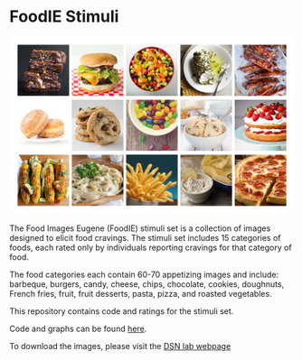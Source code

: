 # FoodIE Stimuli

<img src="FoodIE.jpg" width="800">

The Food Images Eugene (FoodIE) stimuli set is a collection of images designed to elicit food cravings. The stimuli set includes 15 categories of foods, each rated only by individuals reporting cravings for that category of food.

The food categories each contain 60-70 appetizing images and include: barbeque, burgers, candy, cheese, chips, chocolate, cookies, doughnuts, French fries, fruit, fruit desserts, pasta, pizza, and roasted vegetables.

This repository contains code and ratings for the stimuli set.

Code and graphs can be found [here](FoodIE_norming.md).

To download the images, please visit the [DSN lab webpage](https://dsn.uoregon.edu/foodIE/)
